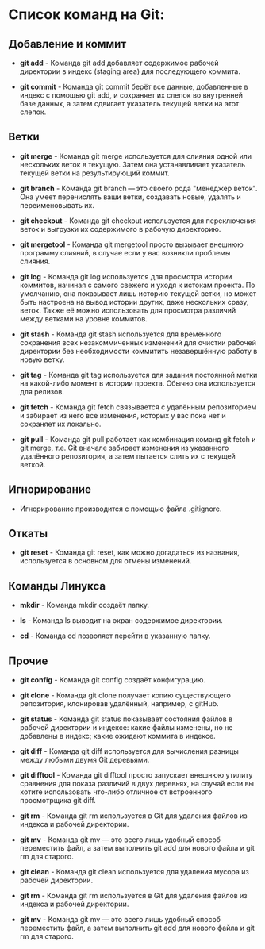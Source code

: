 # Список команд на Git:

## Добавление и коммит

* __git add__ - Команда git add добавляет содержимое рабочей директории в индекс (staging area) для последующего коммита.

* __git commit__ - Команда git commit берёт все данные, добавленные в индекс с помощью git add, и сохраняет их слепок во внутренней базе данных, а затем сдвигает указатель текущей ветки на этот слепок.

## Ветки

* __git merge__ - Команда git merge используется для слияния одной или нескольких веток в текущую. Затем она устанавливает указатель текущей ветки на результирующий коммит.

* __git branch__ - Команда git branch — это своего рода "менеджер веток". Она умеет перечислять ваши ветки, создавать новые, удалять и переименовывать их.

* __git checkout__ - Команда git checkout используется для переключения веток и выгрузки их содержимого в рабочую директорию.

* __git mergetool__ - Команда git mergetool просто вызывает внешнюю программу слияний, в случае если у вас возникли проблемы слияния.

* __git log__ - Команда git log используется для просмотра истории коммитов, начиная с самого свежего и уходя к истокам проекта. По умолчанию, она показывает лишь историю текущей ветки, но может быть настроена на вывод истории других, даже нескольких сразу, веток. Также её можно использовать для просмотра различий между ветками на уровне коммитов.

* __git stash__ - Команда git stash используется для временного сохранения всех незакоммиченных изменений для очистки рабочей директории без необходимости коммитить незавершённую работу в новую ветку.

* __git tag__ - Команда git tag используется для задания постоянной метки на какой-либо момент в истории проекта. Обычно она используется для релизов.

* __git fetch__ - Команда git fetch связывается с удалённым репозиторием и забирает из него все изменения, которых у вас пока нет и сохраняет их локально.

* __git pull__ - Команда git pull работает как комбинация команд git fetch и git merge, т.е. Git вначале забирает изменения из указанного удалённого репозитория, а затем пытается слить их с текущей веткой.

## Игнорирование

* Игнорирование производится с помощью файла .gitignore.

## Откаты

* __git reset__ - Команда git reset, как можно догадаться из названия, используется в основном для отмены изменений.

## Команды Линукса

* __mkdir__ - Команда mkdir создаёт папку.

* __ls__ - Команда ls выводит на экран содержимое директории.

* __cd__ - Команда cd позволяет перейти в указанную папку.

## Прочие

* __git config__ - Команда git config создаёт конфигурацию.

* __git clone__ - Команда git clone получает копию существующего репозитория, клонировав удалённый, например, с gitHub.

* __git status__ - Команда git status показывает состояния файлов в рабочей директории и индексе: какие файлы изменены, но не добавлены в индекс; какие ожидают коммита в индексе.

* __git diff__ - Команда git diff используется для вычисления разницы между любыми двумя Git деревьями.

* __git difftool__ - Команда git difftool просто запускает внешнюю утилиту сравнения для показа различий в двух деревьях, на случай если вы хотите использовать что-либо отличное от встроенного просмотрщика git diff.

* __git rm__ - Команда git rm используется в Git для удаления файлов из индекса и рабочей директории.

* __git mv__ - Команда git mv — это всего лишь удобный способ переместить файл, а затем выполнить git add для нового файла и git rm для старого.

* __git clean__ - Команда git clean используется для удаления мусора из рабочей директории.

* __git rm__ - Команда git rm используется в Git для удаления файлов из индекса и рабочей директории.

* __git mv__ - Команда git mv — это всего лишь удобный способ переместить файл, а затем выполнить git add для нового файла и git rm для старого.